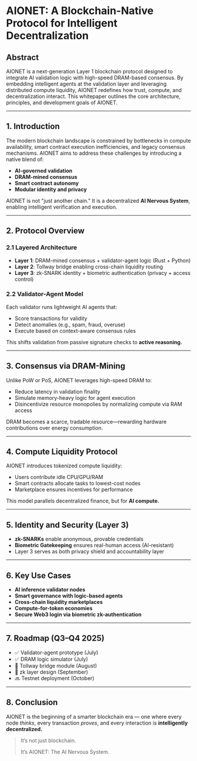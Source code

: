 # AIONET: A Blockchain-Native Protocol for Intelligent Decentralization

## Abstract

AIONET is a next-generation Layer 1 blockchain protocol designed to integrate AI validation logic with high-speed DRAM-based consensus. By embedding intelligent agents at the validation layer and leveraging distributed compute liquidity, AIONET redefines how trust, compute, and decentralization interact. This whitepaper outlines the core architecture, principles, and development goals of AIONET.

---

## 1. Introduction

The modern blockchain landscape is constrained by bottlenecks in compute availability, smart contract execution inefficiencies, and legacy consensus mechanisms. AIONET aims to address these challenges by introducing a native blend of:

* **AI-governed validation**
* **DRAM-mined consensus**
* **Smart contract autonomy**
* **Modular identity and privacy**

AIONET is not "just another chain." It is a decentralized **AI Nervous System**, enabling intelligent verification and execution.

---

## 2. Protocol Overview

### 2.1 Layered Architecture

* **Layer 1**: DRAM-mined consensus + validator-agent logic (Rust + Python)
* **Layer 2**: Tollway bridge enabling cross-chain liquidity routing
* **Layer 3**: zk-SNARK identity + biometric authentication (privacy + access control)

### 2.2 Validator-Agent Model

Each validator runs lightweight AI agents that:

* Score transactions for validity
* Detect anomalies (e.g., spam, fraud, overuse)
* Execute based on context-aware consensus rules

This shifts validation from passive signature checks to **active reasoning.**

---

## 3. Consensus via DRAM-Mining

Unlike PoW or PoS, AIONET leverages high-speed DRAM to:

* Reduce latency in validation finality
* Simulate memory-heavy logic for agent execution
* Disincentivize resource monopolies by normalizing compute via RAM access

DRAM becomes a scarce, tradable resource—rewarding hardware contributions over energy consumption.

---

## 4. Compute Liquidity Protocol

AIONET introduces tokenized compute liquidity:

* Users contribute idle CPU/GPU/RAM
* Smart contracts allocate tasks to lowest-cost nodes
* Marketplace ensures incentives for performance

This model parallels decentralized finance, but for **AI compute.**

---

## 5. Identity and Security (Layer 3)

* **zk-SNARKs** enable anonymous, provable credentials
* **Biometric Gatekeeping** ensures real-human access (AI-resistant)
* Layer 3 serves as both privacy shield and accountability layer

---

## 6. Key Use Cases

* **AI inference validator nodes**
* **Smart governance with logic-based agents**
* **Cross-chain liquidity marketplaces**
* **Compute-for-token economies**
* **Secure Web3 login via biometric zk-authentication**

---

## 7. Roadmap (Q3–Q4 2025)

* ✅ Validator-agent prototype (July)
* ✅ DRAM logic simulator (July)
* 🔄 Tollway bridge module (August)
* 🔄 zk layer design (September)
* 🔜 Testnet deployment (October)

---

## 8. Conclusion

AIONET is the beginning of a smarter blockchain era — one where every node *thinks*, every transaction *proves*, and every interaction is **intelligently decentralized.**

> It’s not just blockchain.
>
> It’s AIONET: The AI Nervous System.

